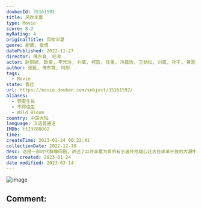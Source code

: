 ```yaml
---
doubanId: 35161592
title: 风吹半夏
type: Movie
score: 8.2
myRating: 4
originalTitle: 风吹半夏
genre: 剧情, 爱情
datePublished: 2022-11-27
director: 傅东育, 毛溦
actor: 赵丽颖, 欧豪, 李光洁, 刘威, 柯蓝, 任重, 冯嘉怡, 王劲松, 刘威, 孙千, 黄澄澄, 是安, 宋熹, 王西, 黄义威, 尤靖茹, 林鹏, 郝平, 淮文, 颜世魁, 薛淑杰, 刘硕, 丁冠中, 豆艺坤, 寇钟吁, 杨德民, 傅宜箴, 朱超艺, 黄子琪, 荣飞, 田玲, 周小镔, 孔琳, 方晓莉, 陈创, 韩朔, 高远, 宋楚炎, 孙嘉麟, 罗娜, 马克苏, 赵崇越, 鹿时源, 高果, 王曦娅, 王成澍, 王刚, 杨斌, 黄鑫, 闫猛, 陈先民, 段游, 康恩赫, 邓莞千, 段冉
author: 张挺, 傅东育, 阿耐
tags:
  - Movie
state: 看过
url: https://movie.douban.com/subject/35161592/
aliases:
  - 野蛮生长
  - 不得往生
  - Wild_Bloom
country: 中国大陆
language: 汉语普通话
IMDb: tt23788802
time: 
createTime: 2023-01-24 00:22:41
collectionDate: 2022-12-18
desc: 这是一部时代群像闯剧，讲述了以许半夏为首的有志者怀抱雄心壮志在改革开放的大潮中，奔流涌动，积极探索，不断创新的故事，也展现了上世纪九十年代中小企业在时代浪潮中生存并寻求发展的现实。许半夏（赵丽颖饰）...
date created: 2023-01-24
date modified: 2023-03-14
---
```


![image](p2883324282.jpg)

Comment:
---
